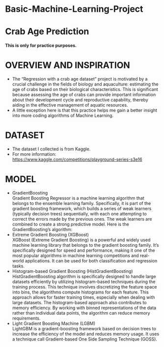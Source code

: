 # Basic-Machine-Learning-Project
# Crab Age Prediction
#### This is only for practice purposes.
# OVERVIEW AND INSPIRATION 
+ The “Regression with a crab age dataset” project is motivated by a crucial challenge in the fields of biology and aquaculture: estimating the age of crabs based on their biological characteristics. This is significant because assessing the age of crabs can provide important information about their development cycle and reproductive capability, thereby aiding in the effective management of aquatic resources.
+ A little exception here is that this practice helps me gain a better insight into more coding algorithms of Machine Learning. 
# DATASET 
+ The dataset I collected is from Kaggle.
+ For more information: https://www.kaggle.com/competitions/playground-series-s3e16
# MODEL
+ GradientBoosting </br>
  Gradient Boosting Regressor is a machine learning algorithm that belongs to the ensemble learning family. Specifically, it is part of the gradient boosting framework, which builds a series of weak learners (typically decision trees) sequentially, with each one attempting to correct the errors made by the previous ones. The weak learners are combined to create a strong predictive model. Here is the GradientBoosting’s  algorithm: 
+ Extreme Gradient Boosting (XGBoost) </br>
  XGBoost (Extreme Gradient Boosting) is a powerful and widely used machine learning library that belongs to the gradient boosting family. It’s specifically designed for speed and performance, making it one of the most popular algorithms in machine learning competitions and real-world applications. It can be used for both classification and regression tasks.
+  Histogram-based Gradient Boosting (HistGradientBoosting) </br>
  HistGradientBoosting algorithm is specifically designed to handle large datasets efficiently by utilizing histogram-based techniques during the training process. This technique involves discretizing the feature space into bins, the algorithms compute histograms for each feature. This approach allows for faster training times, especially when dealing with large datasets. The histogram-based approach also contributes to memory efficiency. By working with binned representations of the data rather than individual data points, the algorithm can reduce memory requirements.
+ Light Gradient Boosting Machine (LGBM) </br>
  LightGBM is a gradient-boosting framework based on decision trees to increase the efficiency of the model and reduces memory usage. It uses a technique call Gradient-based One Side Sampling Technique (GOSS). 
